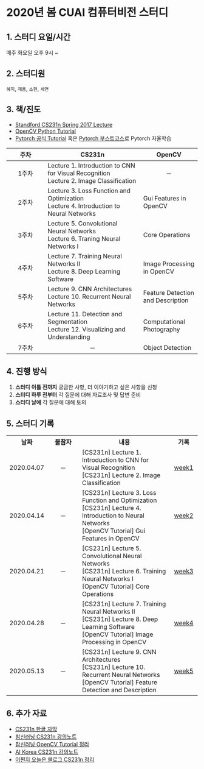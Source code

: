 # 2020년 봄 CUAI 컴퓨터비전 스터디

## 1. 스터디 요일/시간

매주 화요일 오후 9시 ~

## 2. 스터디원

`혜지`, `재용`, `소현`, `세연`

## 3. 책/진도

- [Standford CS231n Spring 2017 Lecture](https://www.youtube.com/playlist?list=PLC1qU-LWwrF64f4QKQT-Vg5Wr4qEE1Zxk)
- [OpenCV Python Tutorial](https://opencv-python-tutroals.readthedocs.io/en/latest/py_tutorials/py_tutorials.html)
- [Pytorch 공식 Tutorial](https://tutorials.pytorch.kr/) 혹은 [Pytorch 부스트코스](https://www.edwith.org/boostcourse-dl-pytorch)로 Pytorch 자율학습

<table style="text-align:center;">
    <thread>
        <tr>
            <th width="20%">주차</th>
            <th width="50%">CS231n</th>
            <th width="30%">OpenCV</th>
        </tr>
    </thread>
    <tbody>
        <tr>
            <td align="center">1주차</td>            
            <td align="left">Lecture 1. Introduction to CNN for Visual Recognition<br>Lecture 2. Image Classification</td>
            <td align="center">─</td>
        </tr>
        <tr>
            <td align="center">2주차</td>
            <td align="left">Lecture 3. Loss Function and Optimization <br>Lecture 4. Introduction to Neural Networks</td>
            <td align="left">Gui Features in OpenCV</td>
        </tr>
                <tr>
            <td align="center">3주차</td>
            <td align="left">Lecture 5. Convolutional Neural Networks<br>Lecture 6. Traning Neural Networks Ⅰ</td>
            <td align="left">Core Operations</td>
        </tr>
                <tr>
            <td align="center">4주차</td>
            <td align="left">Lecture 7. Training Neural Networks Ⅱ<br>Lecture 8. Deep Learning Software</td>
            <td align="left">Image Processing in OpenCV</td>
        </tr>
                <tr>
            <td align="center">5주차</td>
            <td align="left">Lecture 9. CNN Architectures<br>Lecture 10. Recurrent Neural Networks</td>
            <td align="left">Feature Detection and Description</td>
        </tr>
                <tr>
            <td align="center">6주차</td>
            <td align="left">Lecture 11. Detection and Segmentation<br>Lecture 12. Visualizing and Understanding</td>
            <td align="left">Computational Photography</td>
        </tr>
        <tr>
            <td align="center">7주차</td>
            <td align="center">─</td>
            <td align="left">Object Detection</td>
        </tr>
    </tbody>
</table>

## 4. 진행 방식

1. **스터디 이틀 전까지** 궁금한 사항, 더 이야기하고 싶은 사항을 신청
2. **스터디 하루 전부터** 각 질문에 대해 자료조사 및 답변 준비
3. **스터디 날에** 각 질문에 대해 토의

## 5. 스터디 기록

<table>
    <tbody>
        <tr>
            <th width="10%">날짜</th>
            <th width="20%">불참자</th>
            <th width="55%">내용</th>
            <th width="15%">기록</th>
        </tr>
        <tr>
            <td align="center">2020.04.07</td>
            <td align="center">─</td>
            <td align="left">[CS231n] Lecture 1. Introduction to CNN for Visual Recognition<br>[CS231n] Lecture 2. Image Classification</td>
            <td align="center"><a href="week1/week1.md">week1</a></td>
        </tr>
        <tr>
            <td align="center">2020.04.14</td>
            <td align="center">─</td>
            <td align="left">[CS231n] Lecture 3. Loss Function and Optimization<br>[CS231n] Lecture 4. Introduction to Neural Networks<br>[OpenCV Tutorial] Gui Features in OpenCV</td>
            <td align="center"><a href="week2/week2.md">week2</a></td>
        </tr>
        <tr>
            <td align="center">2020.04.21</td>
            <td align="center">─</td>
            <td align="left">[CS231n] Lecture 5. Convolutional Neural Networks<br>[CS231n] Lecture 6. Training Neural Networks Ⅰ<br>[OpenCV Tutorial] Core Operations</td>
            <td align="center"><a href="week3/week3.md">week3</a></td>
        </tr>
        <tr>
            <td align="center">2020.04.28</td>
            <td align="center">─</td>
            <td align="left">[CS231n] Lecture 7. Training Neural Networks Ⅱ<br>[CS231n] Lecture 8. Deep Learning Software<br>[OpenCV Tutorial] Image Processing in OpenCV</td>
            <td align="center"><a href="week4/week4.md">week4</a></td>
        </tr>
        <tr>
            <td align="center">2020.05.13</td>
            <td align="center">─</td>
            <td align="left">[CS231n] Lecture 9. CNN Architectures<br>[CS231n] Lecture 10. Recurrent Neural Networks<br>[OpenCV Tutorial] Feature Detection and Description</td>
            <td align="center"><a href="week5/week5.md">week5</a></td>
        </tr>
    </tbody>
</table>

## 6. 추가 자료

- [CS231n 한글 자막](https://github.com/visionNoob/CS231N_17_KOR_SUB)
- [참신러닝 CS231n 강의노트](https://leechamin.tistory.com/category/%EA%B0%95%EC%9D%98%EB%85%B8%ED%8A%B8/CS231n)
- [참신러닝 OpenCV Tutorial 정리](https://leechamin.tistory.com/category/Python/OpenCV)
- [AI Korea CS231n 강의노트](http://aikorea.org/cs231n/)
- [어쩐지 오늘은 블로그 CS231n 정리](https://zzsza.github.io/tag/data-cs231/)
